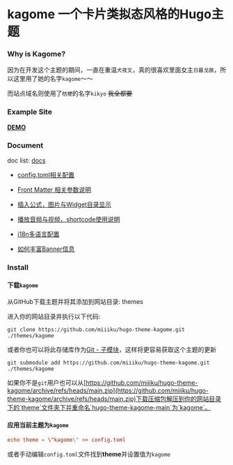# kagome 一个卡片类拟态风格的Hugo主题

### Why is Kagome?

因为在开发这个主题的期间，一直在重温`犬夜叉`，真的很喜欢里面女主`日暮戈薇`，所以这里用了她的名字`kagome`～～

而站点域名则使用了`桔梗`的名字`kikyo` ~~我全都要~~

### Example Site

**[DEMO](https://kikyo.cc)**

### Document

doc list: [docs](https://kikyo.cc/docs/)

- [config.toml相关配置](https://kikyo.cc/docs/202106091132/)

- [Front Matter 相关参数说明](https://kikyo.cc/docs/202106180929/)

- [插入公式，图片与Widget目录显示](https://kikyo.cc/docs/202105251659/)

- [播放音频与视频，shortcode使用说明](https://kikyo.cc/docs/202105261132/)

- [i18n多语言配置](https://kikyo.cc/docs/202106221751/)

- [如何丰富Banner信息](https://kikyo.cc/docs/202106230952/)

### Install

#### 下载`kagome`

从GitHub下载主题并将其添加到网站目录: themes

进入你的网站目录并执行以下代码:

```
git clone https://github.com/miiiku/hugo-theme-kagome.git ./themes/kagome
```

或者你也可以将此存储库作为[Git - 子模块](https://git-scm.com/book/de/v2/Git-Tools-Submodule)，这样将更容易获取这个主题的更新

```
git submodule add https://github.com/miiiku/hugo-theme-kagome.git ./themes/kagome
```

如果你不是`git`用户也可以从[https://github.com/miiiku/hugo-theme-kagome/archive/refs/heads/main.zip](https://github.com/miiiku/hugo-theme-kagome/archive/refs/heads/main.zip)下载压缩包解压到你的网站目录下的`theme`文件夹下并重命名`hugo-theme-kagome-main`为`kagome`。

#### 应用当前主题为`kagome`

```toml
echo theme = \"kagome\" >> config.toml
```

或者手动编辑`config.toml`文件找到**theme**并设置值为`kagome`
